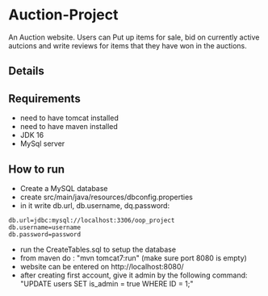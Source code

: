 # Auction-Project
An Auction website.
Users can Put up items for sale, bid on currently active autcions and write reviews for items that they have won in the auctions.

## Details

## Requirements
- need to have tomcat installed
- need to have maven installed
- JDK 16
- MySql server

## How to run
- Create a MySQL database
- create src/main/java/resources/dbconfig.properties
- in it write db.url, db.username, dq.password:
```
db.url=jdbc:mysql://localhost:3306/oop_project
db.username=username
db.password=password
```
- run the CreateTables.sql to setup the database
- from maven do : "mvn tomcat7:run" (make sure port 8080 is empty)
- website can be entered on http://localhost:8080/
- after creating first account, give it admin by the following command: "UPDATE users SET is_admin = true WHERE ID = 1;"

